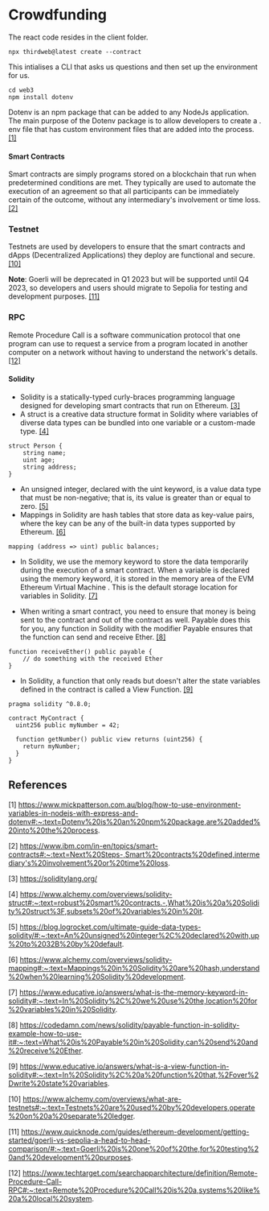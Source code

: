 # Crowdfunding
The react code resides in the client folder.

```
npx thirdweb@latest create --contract
```

This intialises a CLI that asks us questions and then set up the environment for us.

```
cd web3
npm install dotenv
```

Dotenv is an npm package that can be added to any NodeJs application. The main purpose of the Dotenv package is to allow developers to create a . env file that has custom environment files that are added into the process. [[1]](#1)

#### Smart Contracts
Smart contracts are simply programs stored on a blockchain that run when predetermined conditions are met. They typically are used to automate the execution of an agreement so that all participants can be immediately certain of the outcome, without any intermediary's involvement or time loss. [[2]](#2)

### Testnet
Testnets are used by developers to ensure that the smart contracts and dApps (Decentralized Applications) they deploy are functional and secure.  [[10]](#10)

<b>Note</b>: Goerli will be deprecated in Q1 2023 but will be supported until Q4 2023, so developers and users should migrate to Sepolia for testing and development purposes. [[11]](#11)

### RPC
Remote Procedure Call is a software communication protocol that one program can use to request a service from a program located in another computer on a network without having to understand the network's details. [[12]](#12)

#### Solidity
- Solidity is a statically-typed curly-braces programming language designed for developing smart contracts that run on Ethereum. [[3]](#3)
-  A struct is a creative data structure format in Solidity where variables of diverse data types can be bundled into one variable or a custom-made type. [[4]](#4)

```solidity
struct Person {
    string name;
    uint age;
    string address;
}
```

- An unsigned integer, declared with the uint keyword, is a value data type that must be non-negative; that is, its value is greater than or equal to zero. [[5]](#5)
- Mappings in Solidity are hash tables that store data as key-value pairs, where the key can be any of the built-in data types supported by Ethereum.  [[6]](#6)

```solidity
mapping (address => uint) public balances;
```

- In Solidity, we use the memory keyword to store the data temporarily during the execution of a smart contract. When a variable is declared using the memory keyword, it is stored in the memory area of the EVM Ethereum Virtual Machine . This is the default storage location for variables in Solidity. [[7]](#7)

- When writing a smart contract, you need to ensure that money is being sent to the contract and out of the contract as well. Payable does this for you, any function in Solidity with the modifier Payable ensures that the function can send and receive Ether. [[8]](#8)

```solidity
function receiveEther() public payable {
    // do something with the received Ether
}
```

- In Solidity, a function that only reads but doesn't alter the state variables defined in the contract is called a View Function. [[9]](#9)

```solidity
pragma solidity ^0.8.0;

contract MyContract {
  uint256 public myNumber = 42;

  function getNumber() public view returns (uint256) {
    return myNumber;
  }
}
```

## References
<a id="1">[1]</a> https://www.mickpatterson.com.au/blog/how-to-use-environment-variables-in-nodejs-with-express-and-dotenv#:~:text=Dotenv%20is%20an%20npm%20package,are%20added%20into%20the%20process.

<a id="2">[2]</a> https://www.ibm.com/in-en/topics/smart-contracts#:~:text=Next%20Steps-,Smart%20contracts%20defined,intermediary's%20involvement%20or%20time%20loss.

<a id="3">[3]</a> https://soliditylang.org/

<a id="4">[4]</a> https://www.alchemy.com/overviews/solidity-struct#:~:text=robust%20smart%20contracts.-,What%20is%20a%20Solidity%20struct%3F,subsets%20of%20variables%20in%20it.

<a id="5">[5]</a> https://blog.logrocket.com/ultimate-guide-data-types-solidity/#:~:text=An%20unsigned%20integer%2C%20declared%20with,up%20to%2032B%20by%20default.

<a id="6">[6]</a> https://www.alchemy.com/overviews/solidity-mapping#:~:text=Mappings%20in%20Solidity%20are%20hash,understand%20when%20learning%20Solidity%20development.

<a id="7">[7]</a> https://www.educative.io/answers/what-is-the-memory-keyword-in-solidity#:~:text=In%20Solidity%2C%20we%20use%20the,location%20for%20variables%20in%20Solidity.

<a id="8">[8]</a> https://codedamn.com/news/solidity/payable-function-in-solidity-example-how-to-use-it#:~:text=What%20is%20Payable%20in%20Solidity,can%20send%20and%20receive%20Ether.

<a id="9">[9]</a> https://www.educative.io/answers/what-is-a-view-function-in-solidity#:~:text=In%20Solidity%2C%20a%20function%20that,%2Fover%2Dwrite%20state%20variables.

<a id="10">[10]</a> https://www.alchemy.com/overviews/what-are-testnets#:~:text=Testnets%20are%20used%20by%20developers,operate%20on%20a%20separate%20ledger.

<a id="11">[11]</a> https://www.quicknode.com/guides/ethereum-development/getting-started/goerli-vs-sepolia-a-head-to-head-comparison/#:~:text=Goerli%20is%20one%20of%20the,for%20testing%20and%20development%20purposes.

<a id="12">[12]</a> https://www.techtarget.com/searchapparchitecture/definition/Remote-Procedure-Call-RPC#:~:text=Remote%20Procedure%20Call%20is%20a,systems%20like%20a%20local%20system.
